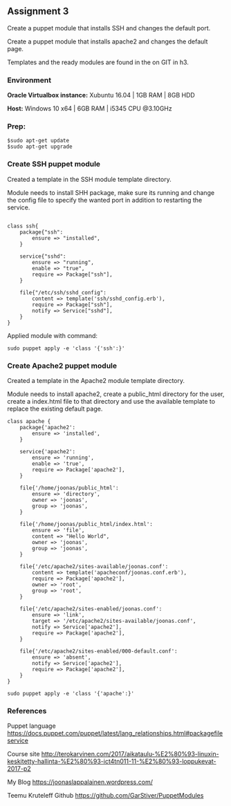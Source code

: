 ## Assignment 3

Create a puppet module that installs  SSH and changes the default port.

Create a puppet module that installs apache2 and changes the default page.

Templates and the ready modules are found in the on GIT in h3.

### Environment
**Oracle Virtualbox instance:** Xubuntu 16.04 | 1GB RAM | 8GB  HDD

**Host:** Windows 10 x64 | 6GB RAM | i5345 CPU @3.10GHz

### Prep:
    $sudo apt-get update
    $sudo apt-get upgrade

### Create SSH puppet module

Created a template in the SSH module template directory.

Module needs to install SHH package, make sure its running and change the config file to specify the wanted port in addition to restarting the service.

```

class ssh{	
	package{"ssh":
		ensure => "installed",
	}
	
	service{"sshd":
		ensure => "running",
		enable => "true",
		require => Package["ssh"],
	}
	
	file{"/etc/ssh/sshd_config":
		content => template('ssh/sshd_config.erb'),
		require => Package["ssh"],
		notify => Service["sshd"],
	}
}
```

Applied module with command:
      
    sudo puppet apply -e 'class '{'ssh':}'
    
### Create Apache2 puppet module

Created a template in the Apache2 module template directory.

Module needs to install apache2, create a public_html directory for the user, create a index.html file to that directory and use the available template to replace the existing default page.

```
class apache {
	package{'apache2':
		ensure => 'installed',
	}

	service{'apache2':
		ensure => 'running',
		enable => 'true',
		require => Package['apache2'],
	}
	
	file{'/home/joonas/public_html':
		ensure => 'directory',
		owner => 'joonas',
		group => 'joonas',
	}
	
	file{'/home/joonas/public_html/index.html':
		ensure => 'file',
		content => "Hello World",
		owner => 'joonas',
		group => 'joonas',
	}

	file{'/etc/apache2/sites-available/joonas.conf':
		content => template('apacheconf/joonas.conf.erb'),
		require => Package['apache2'],
		owner => 'root',
		group => 'root',
	}
	
	file{'/etc/apache2/sites-enabled/joonas.conf':
		ensure => 'link',
		target => '/etc/apache2/sites-available/joonas.conf',
		notify => Service['apache2'],
		require => Package['apache2'],
	}
	
	file{'/etc/apache2/sites-enabled/000-default.conf':
		ensure => 'absent',
		notify => Service['apache2'],
		require => Package['apache2'],
	}
}
```
	 
	sudo puppet apply -e 'class '{'apache':}'

### References

Puppet language https://docs.puppet.com/puppet/latest/lang_relationships.html#packagefileservice

Course site http://terokarvinen.com/2017/aikataulu-%E2%80%93-linuxin-keskitetty-hallinta-%E2%80%93-ict4tn011-11-%E2%80%93-loppukevat-2017-p2

My Blog https://joonaslappalainen.wordpress.com/

Teemu Kruteleff Github https://github.com/GarStiver/PuppetModules
